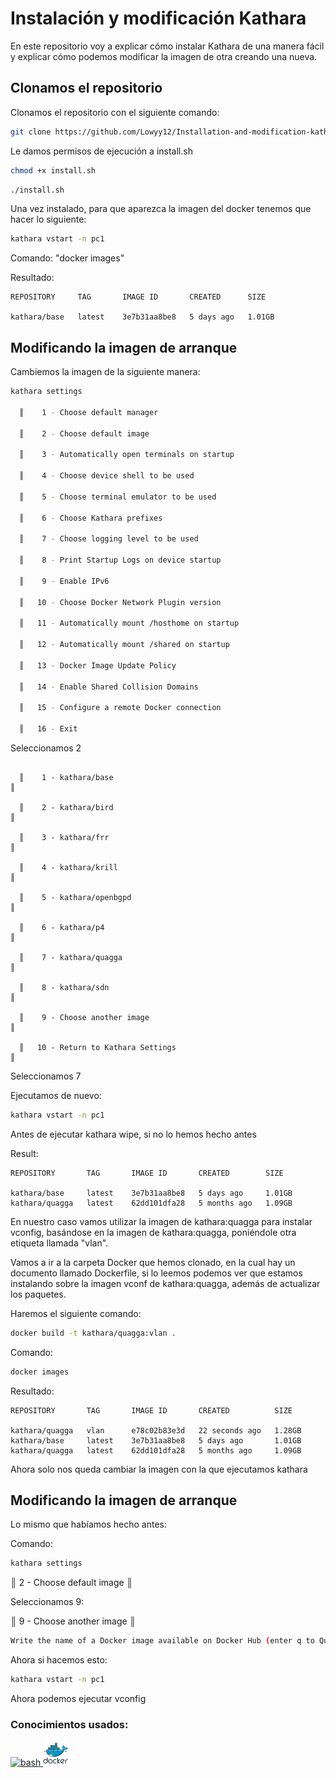 # Instalación y modificación Kathara
En este repositorio voy a explicar cómo instalar Kathara de una manera fácil y explicar cómo podemos modificar la imagen de otra creando una nueva.

## Clonamos el repositorio

Clonamos el repositorio con el siguiente comando:

````bash
git clone https://github.com/Lowyy12/Installation-and-modification-kathara
````

Le damos permisos de ejecución a install.sh

````bash
chmod +x install.sh
````

````bash
./install.sh
````

Una vez instalado, para que aparezca la imagen del docker tenemos que hacer lo siguiente:

````bash
kathara vstart -n pc1
````
Comando: "docker images"

Resultado:
````
REPOSITORY     TAG       IMAGE ID       CREATED      SIZE

kathara/base   latest    3e7b31aa8be8   5 days ago   1.01GB
````
## Modificando la imagen de arranque
Cambiemos la imagen de la siguiente manera:

````bash
kathara settings

  ║    1 - Choose default manager                                           ║

  ║    2 - Choose default image                                             ║

  ║    3 - Automatically open terminals on startup                          ║

  ║    4 - Choose device shell to be used                                   ║

  ║    5 - Choose terminal emulator to be used                              ║

  ║    6 - Choose Kathara prefixes                                          ║

  ║    7 - Choose logging level to be used                                  ║

  ║    8 - Print Startup Logs on device startup                             ║

  ║    9 - Enable IPv6                                                      ║

  ║   10 - Choose Docker Network Plugin version                             ║

  ║   11 - Automatically mount /hosthome on startup                         ║

  ║   12 - Automatically mount /shared on startup                           ║

  ║   13 - Docker Image Update Policy                                       ║

  ║   14 - Enable Shared Collision Domains                                  ║

  ║   15 - Configure a remote Docker connection                             ║

  ║   16 - Exit                                                             ║
````

Seleccionamos 2
````

  ║    1 - kathara/base                                                     ║

  ║    2 - kathara/bird                                                     ║

  ║    3 - kathara/frr                                                      ║

  ║    4 - kathara/krill                                                    ║

  ║    5 - kathara/openbgpd                                                 ║

  ║    6 - kathara/p4                                                       ║

  ║    7 - kathara/quagga                                                   ║

  ║    8 - kathara/sdn                                                      ║

  ║    9 - Choose another image                                             ║

  ║   10 - Return to Kathara Settings                                       ║
````

Seleccionamos 7

Ejecutamos de nuevo:

````bash
kathara vstart -n pc1
````

Antes de ejecutar kathara wipe, si no lo hemos hecho antes

Result:
````
REPOSITORY       TAG       IMAGE ID       CREATED        SIZE

kathara/base     latest    3e7b31aa8be8   5 days ago     1.01GB
kathara/quagga   latest    62dd101dfa28   5 months ago   1.09GB
````
En nuestro caso vamos
utilizar la imagen de kathara:quagga para instalar vconfig, basándose en la imagen de kathara:quagga,
poniéndole otra etiqueta llamada "vlan".

Vamos a ir a la carpeta Docker que hemos clonado, en la cual hay un documento llamado Dockerfile, si lo leemos podemos ver que estamos instalando sobre la imagen vconf de kathara:quagga, además de actualizar los paquetes.

Haremos el siguiente comando:

````bash
docker build -t kathara/quagga:vlan .
````

Comando:
````bash
docker images
````
Resultado:
````
REPOSITORY       TAG       IMAGE ID       CREATED          SIZE

kathara/quagga   vlan      e78c02b83e3d   22 seconds ago   1.28GB
kathara/base     latest    3e7b31aa8be8   5 days ago       1.01GB
kathara/quagga   latest    62dd101dfa28   5 months ago     1.09GB
````
Ahora solo nos queda cambiar la imagen con la que ejecutamos kathara

## Modificando la imagen de arranque

Lo mismo que habíamos hecho antes:

Comando:
````bash
kathara settings
````
║    2 - Choose default image                                             ║

Seleccionamos 9:

║    9 - Choose another image                                             ║

````bash
Write the name of a Docker image available on Docker Hub (enter q to Quit): kathara/quagga:vlan
````
Ahora si hacemos esto:
````bash
kathara vstart -n pc1
````
Ahora podemos ejecutar vconfig

### Conocimientos usados:

<a href="https://www.gnu.org/software/bash/" target="_blank" rel="noreferrer"> <img src="https://www.vectorlogo.zone/logos/gnu_bash/gnu_bash-icon.svg" alt="bash" width="40" height="40"/> </a>
<a href="https://www.docker.com/" target="_blank" rel="noreferrer"> <img src="https://raw.githubusercontent.com/devicons/devicon/master/icons/docker/docker-original-wordmark.svg" alt="docker" width="40" height="40"/> </a>
